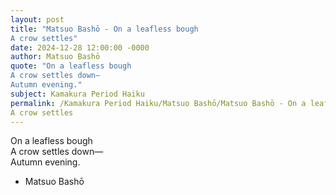 ```yaml
---
layout: post
title: "Matsuo Bashō - On a leafless bough  
A crow settles"
date: 2024-12-28 12:00:00 -0000
author: Matsuo Bashō
quote: "On a leafless bough  
A crow settles down—  
Autumn evening."
subject: Kamakura Period Haiku
permalink: /Kamakura Period Haiku/Matsuo Bashō/Matsuo Bashō - On a leafless bough  
A crow settles
---
```


On a leafless bough  
A crow settles down—  
Autumn evening.

- Matsuo Bashō
